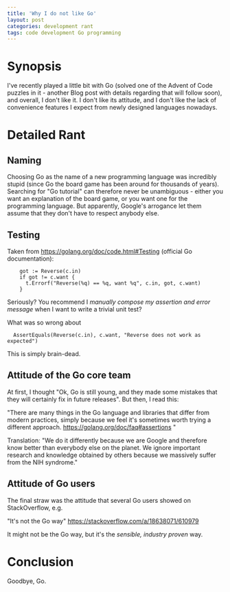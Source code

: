 ```yaml
---
title: 'Why I do not like Go'
layout: post
categories: development rant
tags: code development Go programming
---
```


# Synopsis
I've recently played a little bit with Go (solved one of the Advent of Code puzzles in it - another Blog post with details regarding that will follow soon), and overall, I don't like it. I don't like its attitude, and I don't like the lack of convenience features I expect from newly designed languages nowadays.

# Detailed Rant

## Naming
Choosing Go as the name of a new programming language was incredibly stupid (since Go the board game has been around for thousands of years). Searching for "Go tutorial" can therefore never be unambiguous - either you want an explanation of the board game, or you want one for the programming language. But apparently, Google's arrogance let them assume that they don't have to respect anybody else.

## Testing 
Taken from https://golang.org/doc/code.html#Testing (official Go documentation):

```
    got := Reverse(c.in)
    if got != c.want {
      t.Errorf("Reverse(%q) == %q, want %q", c.in, got, c.want)
    }
```

Seriously? You recommend I *manually compose my assertion and error message* when I want to write a trivial unit test?

What was so wrong about

```
  AssertEquals(Reverse(c.in), c.want, "Reverse does not work as expected")
```

This is simply brain-dead.

## Attitude of the Go core team
At first, I thought "Ok, Go is still young, and they made some mistakes that they will certainly fix in future releases". But then, I read this: 

"There are many things in the Go language and libraries that differ from modern practices, simply because we feel it's sometimes worth trying a different approach. https://golang.org/doc/faq#assertions
"

Translation: "We do it differently because we are Google and therefore know better than everybody else on the planet. We ignore important research and knowledge obtained by others because we massively suffer from the NIH syndrome."

## Attitude of Go users
The final straw was the attitude that several Go users showed on StackOverflow, e.g. 

 "It's not the Go way" https://stackoverflow.com/a/18638071/610979  

It might not be the Go way, but it's the *sensible, industry proven* way. 

# Conclusion
Goodbye, Go.

 

 
